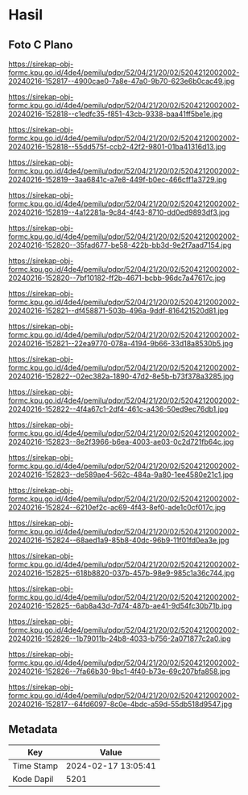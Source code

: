 # Hasil

## Foto C Plano

https://sirekap-obj-formc.kpu.go.id/4de4/pemilu/pdpr/52/04/21/20/02/5204212002002-20240216-152817--4900cae0-7a8e-47a0-9b70-623e6b0cac49.jpg

https://sirekap-obj-formc.kpu.go.id/4de4/pemilu/pdpr/52/04/21/20/02/5204212002002-20240216-152818--c1edfc35-f851-43cb-9338-baa41ff5be1e.jpg

https://sirekap-obj-formc.kpu.go.id/4de4/pemilu/pdpr/52/04/21/20/02/5204212002002-20240216-152818--55dd575f-ccb2-42f2-9801-01ba41316d13.jpg

https://sirekap-obj-formc.kpu.go.id/4de4/pemilu/pdpr/52/04/21/20/02/5204212002002-20240216-152819--3aa6841c-a7e8-449f-b0ec-466cff1a3729.jpg

https://sirekap-obj-formc.kpu.go.id/4de4/pemilu/pdpr/52/04/21/20/02/5204212002002-20240216-152819--4a12281a-9c84-4f43-8710-dd0ed9893df3.jpg

https://sirekap-obj-formc.kpu.go.id/4de4/pemilu/pdpr/52/04/21/20/02/5204212002002-20240216-152820--35fad677-be58-422b-bb3d-9e2f7aad7154.jpg

https://sirekap-obj-formc.kpu.go.id/4de4/pemilu/pdpr/52/04/21/20/02/5204212002002-20240216-152820--7bf10182-ff2b-4671-bcbb-96dc7a47617c.jpg

https://sirekap-obj-formc.kpu.go.id/4de4/pemilu/pdpr/52/04/21/20/02/5204212002002-20240216-152821--df458871-503b-496a-9ddf-816421520d81.jpg

https://sirekap-obj-formc.kpu.go.id/4de4/pemilu/pdpr/52/04/21/20/02/5204212002002-20240216-152821--22ea9770-078a-4194-9b66-33d18a8530b5.jpg

https://sirekap-obj-formc.kpu.go.id/4de4/pemilu/pdpr/52/04/21/20/02/5204212002002-20240216-152822--02ec382a-1890-47d2-8e5b-b73f378a3285.jpg

https://sirekap-obj-formc.kpu.go.id/4de4/pemilu/pdpr/52/04/21/20/02/5204212002002-20240216-152822--4f4a67c1-2df4-461c-a436-50ed9ec76db1.jpg

https://sirekap-obj-formc.kpu.go.id/4de4/pemilu/pdpr/52/04/21/20/02/5204212002002-20240216-152823--8e2f3966-b6ea-4003-ae03-0c2d721fb64c.jpg

https://sirekap-obj-formc.kpu.go.id/4de4/pemilu/pdpr/52/04/21/20/02/5204212002002-20240216-152823--de589ae4-562c-484a-9a80-1ee4580e21c1.jpg

https://sirekap-obj-formc.kpu.go.id/4de4/pemilu/pdpr/52/04/21/20/02/5204212002002-20240216-152824--6210ef2c-ac69-4f43-8ef0-ade1c0cf017c.jpg

https://sirekap-obj-formc.kpu.go.id/4de4/pemilu/pdpr/52/04/21/20/02/5204212002002-20240216-152824--68aed1a9-85b8-40dc-96b9-11f01fd0ea3e.jpg

https://sirekap-obj-formc.kpu.go.id/4de4/pemilu/pdpr/52/04/21/20/02/5204212002002-20240216-152825--618b8820-037b-457b-98e9-985c1a36c744.jpg

https://sirekap-obj-formc.kpu.go.id/4de4/pemilu/pdpr/52/04/21/20/02/5204212002002-20240216-152825--6ab8a43d-7d74-487b-ae41-9d54fc30b71b.jpg

https://sirekap-obj-formc.kpu.go.id/4de4/pemilu/pdpr/52/04/21/20/02/5204212002002-20240216-152826--1b79011b-24b8-4033-b756-2a071877c2a0.jpg

https://sirekap-obj-formc.kpu.go.id/4de4/pemilu/pdpr/52/04/21/20/02/5204212002002-20240216-152826--7fa66b30-9bc1-4f40-b73e-69c207bfa858.jpg

https://sirekap-obj-formc.kpu.go.id/4de4/pemilu/pdpr/52/04/21/20/02/5204212002002-20240216-152817--64fd6097-8c0e-4bdc-a59d-55db518d9547.jpg


## Metadata

| Key        | Value               |
| ---------- | ------------------- |
| Time Stamp | 2024-02-17 13:05:41 |
| Kode Dapil | 5201                |



